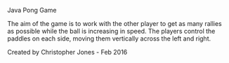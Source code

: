 Java Pong Game

The aim of the game is to work with the other player to get as many rallies as possible while the ball is increasing in speed. 
The players control the paddles on each side, moving them vertically across the left and right.

Created by Christopher Jones - 
Feb 2016
